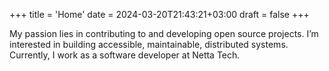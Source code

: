 +++
title = 'Home'
date = 2024-03-20T21:43:21+03:00
draft = false
+++

My passion lies in contributing to and developing open source projects. I’m
interested in building accessible, maintainable, distributed systems.
Currently, I work as a software developer at Netta Tech.
